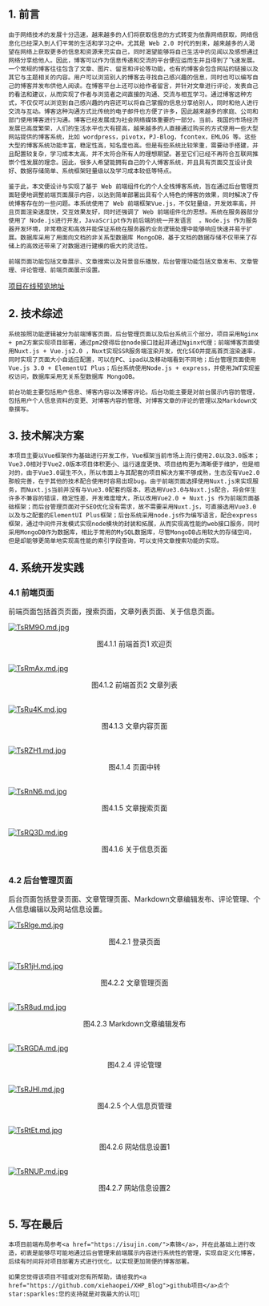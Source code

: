 ## 1. 前言

    由于网络技术的发展十分迅速，越来越多的人们将获取信息的方式转变为依靠网络获取，网络信息化已经深入到人们平常的生活和学习之中。尤其是 Web 2.0 时代的到来，越来越多的人渴望在网络上获取更多的信息和资源来充实自己，同时渴望能够将自己生活中的见闻以及感想通过网络分享给他人。因此，博客可以作为信息传递和交流的平台便应运而生并且得到了飞速发展。一个常规的博客往往包含了文章、图片、留言和评论等功能，也有的博客会包含网站的链接以及其它与主题相关的内容。用户可以浏览别人的博客去寻找自己感兴趣的信息，同时也可以编写自己的博客并发布供他人阅读。在博客平台上还可以给作者留言，并针对文章进行评论，发表自己的看法和建议，从而实现了作者与浏览者之间直接的沟通、交流与相互学习。通过博客这种方式，不仅仅可以浏览到自己感兴趣的内容还可以将自己掌握的信息分享给别人，同时和他人进行交流与互动。博客这种沟通方式比传统的电子邮件也方便了许多，因此越来越多的家庭、公司和部门使用博客进行沟通。博客已经发展成为社会网络媒体重要的一部分。当前，我国的市场经济发展已高度繁荣，人们的生活水平也大有提高，越来越多的人直接通过购买的方式使用一些大型网站提供的博客系统，比如 wordpress，pivotx，PJ-Blog，fcontex，EMLOG 等。这些大型的博客系统功能丰富，稳定性高，知名度也高。但是有些系统比较笨重，需要动手搭建，并且配置较复杂，学习成本太高，并不太符合所有人的理想期望。甚至它们已经不再符合互联网推崇个性发展的理念。因此，很多人希望能拥有自己的个人博客系统，并且具有页面交互设计良好、数据存储简单、系统框架轻量级以及学习成本较低等特点。

    鉴于此，本文便设计与实现了基于 Web 前端组件化的个人全栈博客系统，旨在通过后台管理页面轻便地调整前端页面展示内容，以达到简单部署出具有个人特色的博客的效果，同时解决了传统博客存在的一些问题。本系统使用了 Web 前端框架Vue.js，不仅轻量级，开发效率高，并且页面渲染速度快，交互效果友好，同时还强调了 Web 前端组件化的思想。系统在服务器部分使用了 Node.js进行开发，JavaScript作为前后端的统一开发语言  。Node.js 作为服务器开发环境，非常稳定和高效并能保证系统在服务器的业务逻辑处理中能够响应快速并易于扩展。数据库采用了用面向文档的非关系型数据库 MongoDB，基于文档的数据存储不仅带来了存储上的高效还带来了对数据进行建模的极大的灵活性。

    前端页面功能包括文章展示、文章搜索以及背景音乐播放，后台管理功能包括文章发布、文章管理、评论管理、前端页面展示设置。

<a href="http://42.194.187.106/">项目在线预览地址</a>

 

## 2. 技术综述

    系统按照功能逻辑被分为前端博客页面，后台管理页面以及后台系统三个部分，项目采用Nginx + pm2方案实现项目部署，通过pm2使得后台node接口挂起并通过Nginx代理；前端博客页面使用Nuxt.js + Vue.js2.0 ，Nuxt实现SSR服务端渲染开发，优化SEO并提高首页渲染速率，同时实现了页面大小自适应配置，可以在PC、ipad以及移动端看到不同地；后台管理页面使用Vue.js 3.0 + ElementUI Plus；后台系统使用Node.js + express，并使用JWT实现鉴权访问，数据库采用无关系型数据库 MongoDB。

    前台功能主要包括用户信息、博客内容以及博客评论。后台功能主要是对前台展示内容的管理，包括用户个人信息资料的变更、对博客内容的管理、对博客文章的评论的管理以及Markdown文章撰写。



## 3. 技术解决方案

    本项目主要以Vue框架作为基础进行开发工作，Vue框架当前市场上流行使用2.0以及3.0版本；Vue3.0相对于Vue2.0版本项目体积更小、运行速度更快、项目结构更为清晰便于维护，但是相对的，由于Vue3.0诞生不久，所以市面上与其配套的项目解决方案不够成熟，生态没有Vue2.0那般完善，在于其他的技术配合使用时容易出现bug。由于前端页面选择使用Nuxt.js来实现服务，而Nuxt.js当前并没有与Vue3.0配套的版本，若选用Vue3.0与Nuxt.js配合，将会伴生许多不兼容的错误，稳定性差，开发难度增大，所以改用Vue2.0 + Nuxt.js 作为前端页面基础框架；而后台管理页面对于SEO优化没有需求，故不需要采用Nuxt.js，可直接选用Vue3.0以及与之配套的ElementUI Plus框架；后台系统采用node.js作为编写语言，配合express框架，通过中间件开发模式实现node模块的封装和拓展，从而实现高性能的web接口服务，同时采用MongoDB作为数据库，相比于常用的MySQL数据库，尽管MongoDB占用较大的存储空间，但是却能够更简单地实现高性能的索引字段查询，可以支持文章搜索功能的实现。

## 4. 系统开发实践

### 4.1 前端页面

前端页面包括首页页面，搜索页面，文章列表页面、关于信息页面。

[![TsRM9O.md.jpg](https://s4.ax1x.com/2021/12/28/TsRM9O.md.jpg)](https://imgtu.com/i/TsRM9O) 

<center>图4.1.1 前端首页1 欢迎页</center>

<br/>

[![TsRmAx.md.jpg](https://s4.ax1x.com/2021/12/28/TsRmAx.md.jpg)](https://imgtu.com/i/TsRmAx) 

<center>图4.1.2 前端首页2 文章列表</center>

<br/>

[![TsRu4K.md.jpg](https://s4.ax1x.com/2021/12/28/TsRu4K.md.jpg)](https://imgtu.com/i/TsRu4K) 

<center>图4.1.3 文章内容页面</center>

<br/>

 [![TsRZH1.md.jpg](https://s4.ax1x.com/2021/12/28/TsRZH1.md.jpg)](https://imgtu.com/i/TsRZH1)

<center>图4.1.4 页面中转</center>

<br/>

[![TsRnN6.md.jpg](https://s4.ax1x.com/2021/12/28/TsRnN6.md.jpg)](https://imgtu.com/i/TsRnN6) 

<center>图4.1.5 文章搜索页面</center>

<br/>

[![TsRQ3D.md.jpg](https://s4.ax1x.com/2021/12/28/TsRQ3D.md.jpg)](https://imgtu.com/i/TsRQ3D) 

<center>图4.1.6 关于信息页面</center>


<br/>
 

### 4.2 后台管理页面

后台页面包括登录页面、文章管理页面、Markdown文章编辑发布、评论管理、个人信息编辑以及网站信息设置。

 [![TsRlge.md.jpg](https://s4.ax1x.com/2021/12/28/TsRlge.md.jpg)](https://imgtu.com/i/TsRlge)

<center>图4.2.1 登录页面</center>

<br/>

[![TsR1jH.md.jpg](https://s4.ax1x.com/2021/12/28/TsR1jH.md.jpg)](https://imgtu.com/i/TsR1jH) 

<center>图4.2.2 文章管理页面</center>

<br/>

 [![TsR8ud.md.jpg](https://s4.ax1x.com/2021/12/28/TsR8ud.md.jpg)](https://imgtu.com/i/TsR8ud)

<center>图4.2.3 Markdown文章编辑发布</center>

<br/>

[![TsRGDA.md.jpg](https://s4.ax1x.com/2021/12/28/TsRGDA.md.jpg)](https://imgtu.com/i/TsRGDA) 

<center>图4.2.4 评论管理</center>

<br/>

[![TsRJHI.md.jpg](https://s4.ax1x.com/2021/12/28/TsRJHI.md.jpg)](https://imgtu.com/i/TsRJHI)

<center>图4.2.5 个人信息页管理</center>

<br/>

[![TsRtEt.md.jpg](https://s4.ax1x.com/2021/12/28/TsRtEt.md.jpg)](https://imgtu.com/i/TsRtEt) 

<center>图4.2.6 网站信息设置1</center>

<br/>

 [![TsRNUP.md.jpg](https://s4.ax1x.com/2021/12/28/TsRNUP.md.jpg)](https://imgtu.com/i/TsRNUP)

<center>图4.2.7 网站信息设置2</center>

<br/>

## 5. 写在最后

    本项目前端布局参考<a href="https://isujin.com/">素锦</a>，并在此基础上进行改造，初衷是能够尽可能地通过后台管理来前端展示内容进行系统性的管理，实现自定义化博客，后续有时间将对项目部署方式进行优化，以实现更加简便的博客部署。

    如果您觉得该项目不错或对您有所帮助，请给我的<a href="https://github.com/xiehaopei/XHP_Blog">github项目</a>点个star:sparkles:您的支持就是对我最大的认可💪

